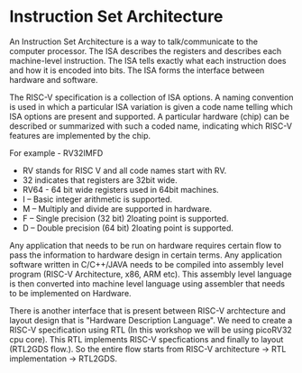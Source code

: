 # Instruction Set Architecture
An Instruction Set Architecture is a way to talk/communicate to the computer processor. The ISA describes the registers and describes each machine-level instruction. The ISA tells exactly what each instruction does and how it is encoded into bits. The ISA forms the interface between hardware and software.

The RISC-V specification is a collection of ISA options. A naming convention is used in which a particular ISA variation is given a code name telling which ISA options are present and supported. A particular hardware (chip) can be described or summarized with such a coded name, indicating which RISC-V features are implemented by the chip.

For example - RV32IMFD

* RV stands for RISC V and all code names start with RV.
* 32 indicates that registers are 32bit wide.
* RV64 - 64 bit wide registers used in 64bit machines.
* I – Basic integer arithmetic is supported.
* M – Multiply and divide are supported in hardware.
* F – Single precision (32 bit) 2loating point is supported.
* D – Double precision (64 bit) 2loating point is supported.

Any application that needs to be run on hardware requires certain flow to pass the information to hardware design in certain terms. Any application software written in C/C++/JAVA needs to be compiled into assembly level program (RISC-V Architecture, x86, ARM etc). This assembly level language is then converted into machine level language using assembler that needs to be implemented on Hardware.

There is another interface that is present between RISC-V archtecture and layout design that is "Hardware Description Language". We need to create a RISC-V specification using RTL (In this workshop we will be using picoRV32 cpu core). This RTL implements RISC-V specfications and finally to layout (RTL2GDS flow.). So the entire flow starts from RISC-V architecture -> RTL implementation -> RTL2GDS.
